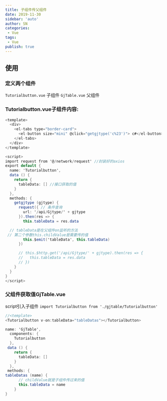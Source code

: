 ```yaml
---
title: 子组件传父组件
date: 2019-11-30
sidebar: 'auto'
author: SN
categories: 
 - Vue
tags:
 - Vue
publish: true
---
```


## 使用

### 定义两个组件

`Tutorialbutton.vue` 子组件
`GjTable.vue` 父组件



### Tutorialbutton.vue子组件内容:

```csharp
<template>
  <div>
    <el-tabs type="border-card">
      <el-button size="mini" @click="getgjtype('c%23')"> c#</el-button>
    </el-tabs>
  </div>
</template>
```


```csharp
<script>
import request from '@/network/request' //封装好的axios
export default {
  name: 'Tutorialbutton',
  data () {
    return {
      tableData: [] //接口获取的值
    }
  },
  methods: {
    getgjtype (gjtype) {
      request({ // 条件查询
        url: '/api/Gjtype/' + gjtype
      }).then(res => {
        this.tableData = res.data

  // tableData是在父组件on监听的方法
 // 第二个参数this.childValue是需要传的值
        this.$emit('tableData', this.tableData) 
      })

      // this.$http.get('/api/Gjtype/' + gjtype).then(res => {
      //   this.tableData = res.data
      // })
    }
  }
}
</script>
```



### 父组件获取值GjTable.vue

script引入子组件
`import Tutorialbutton from './gjtable/Tutorialbutton'`

```csharp
//<template>
<Tutorialbutton v-on:tableData="tableDatas"></Tutorialbutton>
```

```csharp
name: 'GjTable',
  components: {
    Tutorialbutton
  },
 data () {
    return {
      tableData: []
    }
  },
 methods: {
tableDatas (name) {
      // childValue就是子组件传过来的值
      this.tableData = name
    }
}
```